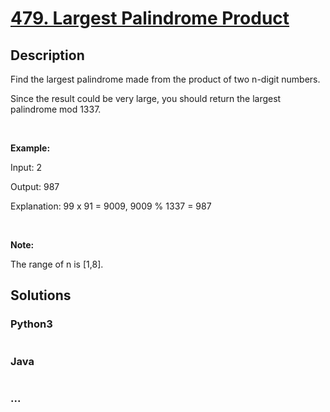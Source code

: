 # [479. Largest Palindrome Product](https://leetcode.com/problems/largest-palindrome-product)

## Description
<p>Find the largest palindrome made from the product of two n-digit numbers.</p>



<p>Since the result could be very large, you should return the largest palindrome mod 1337.</p>



<p>&nbsp;</p>



<p><b>Example:</b></p>



<p>Input: 2</p>



<p>Output: 987</p>



<p>Explanation: 99 x 91 = 9009, 9009 % 1337 = 987</p>



<p>&nbsp;</p>



<p><b>Note:</b></p>



<p>The range of n is [1,8].</p>




## Solutions


<!-- tabs:start -->

### **Python3**

```python

```

### **Java**

```java

```

### **...**
```

```

<!-- tabs:end -->